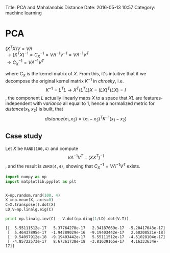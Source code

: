 Title: PCA and Mahalanobis Distance
Date: 2016-05-13 10:57
Category: machine learning

# PCA

 $(X^{T} X)V=V \Lambda$  
 $\to (X^{T} X)^{-1} = C _ {X}^{-1} = V\Lambda^{-1} V^{-1} = V\Lambda^{-1} V^{T}$  
 $\to C _ {X}^{-1} = V\Lambda^{-1} V^{T}$

where $C_X$ is the kernel matrix of $X$. From this, it's intuitive that if we decompose the original kernel matrix $K^{-1}$ in $chrosky$, i.e.
$$K^{-1}=L^{T}L \to X^T(L^T L)X = (LX)^T (LX) = I$$
, the component $L$ actually linearly maps $X$ to a space that $XL$ are features-independent with $variance$ all equal to $1$, hence a normalized metric for $distance(x_1,x_2)$ is built, that
$$distance(x_1,x_2)=(x_1-x_2)^T K^{-1} (x_1-x_2)$$

## Case study
Let $X$ be `RAND(100,4)` and compute $$ V\Lambda^{-1} V^{T} -(X X^{T})^{-1} $$, and the result is `ZERO(4,4)`, showing that $C _ {X}^{-1} = V\Lambda^{-1} V^{T}$ exists.


```python
import numpy as np
import matplotlib.pyplot as plt


X=np.random.rand(100, 4)
X-=np.mean(X, axis=0)
C=X.transpose().dot(X)
LD,V=np.linalg.eig(C)

print np.linalg.inv(C) - V.dot(np.diag(1/LD).dot(V.T))
```

    [[  5.55111512e-17   5.37764278e-17   2.34187669e-17  -5.20417043e-17]
     [  5.46437895e-17  -1.94289029e-16  -9.19403442e-17   2.60208521e-18]
     [  9.54097912e-18  -9.19403442e-17   5.55111512e-17  -4.51028104e-17]
     [ -4.85722573e-17   8.67361738e-18  -3.81639165e-17   4.16333634e-17]]
    
